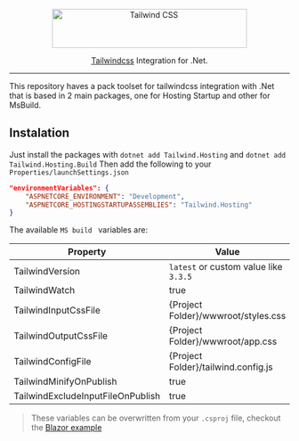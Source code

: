 <p align="center">
  <a href="https://tailwindcss.com" target="_blank">
    <picture>
      <source media="(prefers-color-scheme: dark)" srcset="https://raw.githubusercontent.com/tailwindlabs/tailwindcss/HEAD/.github/logo-dark.svg">
      <source media="(prefers-color-scheme: light)" srcset="https://raw.githubusercontent.com/tailwindlabs/tailwindcss/HEAD/.github/logo-light.svg">
      <img alt="Tailwind CSS" src="https://raw.githubusercontent.com/tailwindlabs/tailwindcss/HEAD/.github/logo-light.svg" width="350" height="70" style="max-width: 100%;">
    </picture>
  </a>
</p>

<p align="center">
  <a href="https://tailwindcss.com">Tailwindcss</a> Integration for .Net.
</p>

------
This repository haves a pack toolset for tailwindcss integration with .Net that is based in 2 main packages, one for Hosting Startup and other for MsBuild.

## Instalation
Just install the packages with `dotnet add Tailwind.Hosting` and `dotnet add Tailwind.Hosting.Build`
Then add the following to your `Properties/launchSettings.json`
```json
"environmentVariables": {
    "ASPNETCORE_ENVIRONMENT": "Development",
    "ASPNETCORE_HOSTINGSTARTUPASSEMBLIES": "Tailwind.Hosting"
}
```
The available `MS build ` variables are:

| Property | Value |
|---|---|
| TailwindVersion | `latest` or custom value like `3.3.5`  |
| TailwindWatch | true |
| TailwindInputCssFile | {Project Folder}/wwwroot/styles.css |
| TailwindOutputCssFile | {Project Folder}/wwwroot/app.css |
| TailwindConfigFile | {Project Folder}/tailwind.config.js |
| TailwindMinifyOnPublish | true |
| TailwindExcludeInputFileOnPublish | true |

> These variables can be overwritten from your `.csproj` file, checkout the [Blazor example](examples/Blazor/Blazor.csproj)
